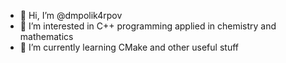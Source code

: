 - 👋 Hi, I’m @dmpolik4rpov
- 👀 I’m interested in C++ programming applied in chemistry and mathematics
- 🌱 I’m currently learning CMake and other useful stuff


<!---
dmpolik4rpov/dmpolik4rpov is a ✨ special ✨ repository because its `README.md` (this file) appears on your GitHub profile.
You can click the Preview link to take a look at your changes.
--->
